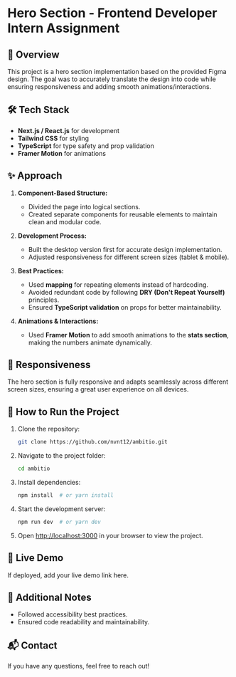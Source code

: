 # Hero Section - Frontend Developer Intern Assignment

## 📌 Overview
This project is a hero section implementation based on the provided Figma design. The goal was to accurately translate the design into code while ensuring responsiveness and adding smooth animations/interactions.

## 🛠️ Tech Stack
- **Next.js / React.js** for development
- **Tailwind CSS** for styling
- **TypeScript** for type safety and prop validation
- **Framer Motion** for animations

## ✨ Approach
1. **Component-Based Structure:**
   - Divided the page into logical sections.
   - Created separate components for reusable elements to maintain clean and modular code.

2. **Development Process:**
   - Built the desktop version first for accurate design implementation.
   - Adjusted responsiveness for different screen sizes (tablet & mobile).

3. **Best Practices:**
   - Used **mapping** for repeating elements instead of hardcoding.
   - Avoided redundant code by following **DRY (Don't Repeat Yourself)** principles.
   - Ensured **TypeScript validation** on props for better maintainability.

4. **Animations & Interactions:**
   - Used **Framer Motion** to add smooth animations to the **stats section**, making the numbers animate dynamically.

## 📱 Responsiveness
The hero section is fully responsive and adapts seamlessly across different screen sizes, ensuring a great user experience on all devices.

## 🚀 How to Run the Project
1. Clone the repository:
   ```bash
   git clone https://github.com/nvnt12/ambitio.git
   ```
2. Navigate to the project folder:
   ```bash
   cd ambitio
   ```
3. Install dependencies:
   ```bash
   npm install  # or yarn install
   ```
4. Start the development server:
   ```bash
   npm run dev  # or yarn dev
   ```
5. Open [http://localhost:3000](http://localhost:3000) in your browser to view the project.

## 🔗 Live Demo
If deployed, add your live demo link here.


## 📝 Additional Notes
- Followed accessibility best practices.
- Ensured code readability and maintainability.

## 📬 Contact
If you have any questions, feel free to reach out!
